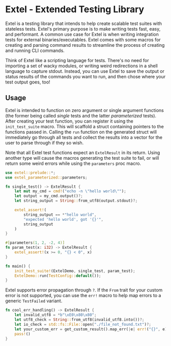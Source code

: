 # Extel - Extended Testing Library
Extel is a testing library that intends to help create scalable test suites with stateless
tests. Extel's primary purpose is to make writing tests fast, easy, and performant. A common
use case for Extel is when writing integration tests for external binaries/executables. Extel
comes with some macros for creating and parsing command results to streamline the process of
creating and running CLI commands.

Think of Extel like a scripting language for tests. There's no need for importing a set of
wacky modules, or writing weird redirections in a shell language to capture stdout. Instead,
you can use Extel to save the output or status results of the commands you want to run, and
then chose where your test output goes, too!

## Usage
Extel is intended to function on zero argument or single argument functions (the former being
called *single* tests and the latter *parameterized* tests). After creating your test function,
you can register it using the `init_test_suite` macro. This will scaffold a struct containing
pointers to the functions passed in. Calling the `run` function on the generated struct will
immediately go through all tests and collect the results into a vector for the user to parse
through if they so wish.

Note that all Extel test functions expect an `ExtelResult` in its return. Using another type
will cause the macros generating the test suite to fail, or will return some weird errors while
using the `parameters` proc macro.

```rust
use extel::prelude::*;
use extel_parameterized::parameters;

fn single_test() -> ExtelResult {
    let mut my_cmd = cmd!("echo -n \"hello world\"");
    let output = my_cmd.output()?;
    let string_output = String::from_utf8(output.stdout)?;

    extel_assert!(
        string_output == *"hello world",
        "expected 'hello world', got '{}'",
        string_output
    )
}

#[parameters(1, 2, -2, 4)]
fn param_test(x: i32) -> ExtelResult {
    extel_assert!(x >= 0, "{} < 0", x)
}

fn main() {
    init_test_suite!(ExtelDemo, single_test, param_test);
    ExtelDemo::run(TestConfig::default());
}
```

Extel supports error propagation through `?`. If the `From` trait for your custom error is not
supported, you can use the `err!` macro to help map errors to a generic `TestFailed` variant.

```rs
fn cool_err_handling() -> ExtelResult {
    let invalid_utf8 = *b"\xE0\x80\x80";
    let utf8_check = String::from_utf8(invalid_utf8.into())?;
    let io_check = std::fs::File::open("./file_not_found.txt")?;
    let your_custom_err = get_custom_result().map_err(|e| err!("{}", e))?;
    pass!()
}
```
